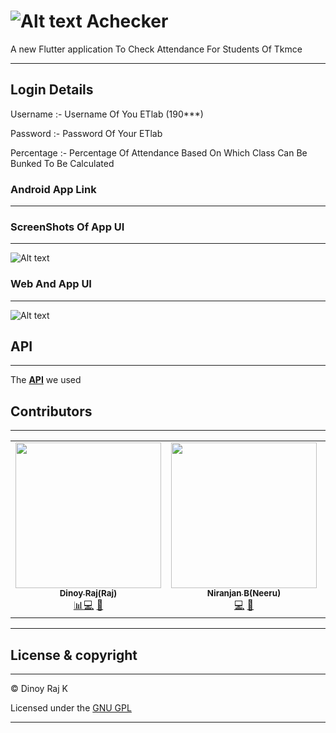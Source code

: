 # ![Alt text](https://github.com/Dinoy-Raj/anonymousapp/blob/main/assets/xx.png) Achecker

A new Flutter application To Check Attendance For Students Of Tkmce 



---



## Login Details

Username :- Username Of You ETlab (190***)

Password :- Password Of Your ETlab

Percentage :- Percentage Of Attendance Based On Which Class Can Be Bunked To Be Calculated


### Android App Link 



---


### ScreenShots Of App UI

---

![Alt text](https://github.com/Dinoy-Raj/anonymousapp/blob/main/assets/fd.png)    





### Web And App UI

---


![Alt text](https://github.com/Dinoy-Raj/anonymousapp/blob/main/assets/gf.png) 











## API

---

The **[API](https://anonymousgbuapi.herokuapp.com/)** we used




## Contributors

---


<table>
  <tr>
      <td align="center"><a href="https://github.com/Dinoy-Raj"><img src="https://avatars2.githubusercontent.com/u/62199728?s=400&u=ec49e70797755f5091bcc1cd3ee60f5faaec91b6&v=4" width="233px;" alt=""/><br /><sub><b>Dinoy Raj(Raj)</b></sub></a><br /><a href="https://github.com/Dinoy-Raj" title="Ui Design Using Flutter">📊</a><a href="https://github.com/Dinoy-Raj/Acheckerapp" title="Code">💻</a></a> <a href="#maintenance-Dinoy-Raj" title="Maintenance">🚧</a></td>
    <td align="center"><a href="https://github.com/niranjanneeru"><img src="https://avatars1.githubusercontent.com/u/48713926?s=400&u=a473cb9bbbc98506ae6b55ccd2b45cfdc941d517&v=4" width="233px;" alt=""/><br /><sub><b>Niranjan B(Neeru)</b></sub></a><br /><a href="" title="Code">💻</a> <a href="https://anonymousgbuapi.herokuapp.com/" title="API">📖</a></td>
    <td align="center"><a href="https://github.com/AJITH-klepsydra"><img src="https://avatars3.githubusercontent.com/u/62293152?s=400&v=4" width="233px;" alt=""/><br /><sub><b>Ajith PM(Klepsydra Alpha)</b></sub></a><br /><a href="" title="Code">💻</a> <a href="https://anonymousgbuapi.herokuapp.com/" title="API">📖</a></td>
    </tr>

</table>

---







## License & copyright
---

© Dinoy Raj K

Licensed under the [GNU GPL](LICENSE)

---
